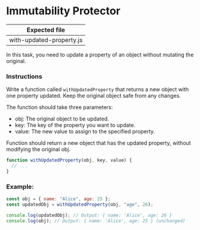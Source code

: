 # Immutability Protector

| Expected file            |
| ------------------------ |
| with-updated-property.js |

In this task, you need to update a property of an object without mutating the original.

### Instructions

Write a function called `withUpdatedProperty` that returns a new object with one property updated. Keep the original object safe from any changes.

The function should take three parameters:

- obj: The original object to be updated.
- key: The key of the property you want to update.
- value: The new value to assign to the specified property.

Function should return a new object that has the updated property, without modifying the original obj.

```js
function withUpdatedProperty(obj, key, value) {
  // ...
}
```

### Example:

```js
const obj = { name: "Alice", age: 25 };
const updatedObj = withUpdatedProperty(obj, "age", 26);

console.log(updatedObj); // Output: { name: 'Alice', age: 26 }
console.log(obj); // Output: { name: 'Alice', age: 25 } (unchanged)
```
